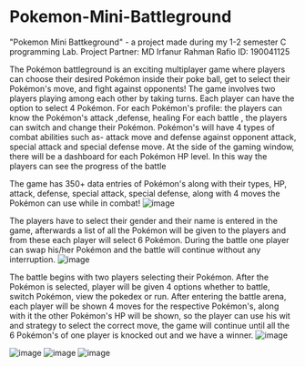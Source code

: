 # Pokemon-Mini-Battleground
"Pokemon Mini Battkeground" - a project made during my 1-2 semester C programming Lab.
Project Partner:
MD Irfanur Rahman Rafio
ID: 190041125

The Pokémon battleground is an exciting multiplayer game where players can choose their desired Pokémon inside their poke ball, get to select their Pokémon's move, and fight against opponents! The game involves two players playing among each other by taking turns. Each player can have the option to select 4 Pokémon. For each Pokémon's profile: the players can know the Pokémon's attack ,defense, healing  For each battle , the players can switch and change their Pokémon. Pokémon's will have 4 types of combat abilities such as- attack move and defense against opponent attack, special attack and special defense move. At the side of the gaming window, there will be a dashboard for each Pokémon HP level. In this way the players can see the progress of the battle


The game has 350+ data entries of Pokémon's along with their types, HP, attack, defense, special attack, special defense, along with 4 moves the Pokémon can use while in combat!
![image](https://user-images.githubusercontent.com/76552780/124114127-0213df00-da8e-11eb-9b01-0a4115948f0c.png)

The players have to select their gender and their name is entered in the game, afterwards a list of all the Pokémon will be given to the players and from these each player will select 6 Pokémon. During the battle one player can swap his/her Pokémon and the battle will continue without any interruption.
![image](https://user-images.githubusercontent.com/76552780/124114201-1eb01700-da8e-11eb-8ad3-79ec50fbb3e3.png)

The battle begins with two players selecting their Pokémon. After the Pokémon is selected, player will be given 4 options whether to battle, switch Pokémon, view the pokedex or run. After entering the battle arena, each player will be shown 4 moves for the respective Pokémon's, along with it the other Pokémon's HP will be shown, so the player can use his wit and strategy to select the correct move, the game will continue until all the 6 Pokémon's of one player is knocked out and we have a winner. 
![image](https://user-images.githubusercontent.com/76552780/124114265-2ec7f680-da8e-11eb-8ceb-f51941c6af48.png)

![image](https://user-images.githubusercontent.com/76552780/124114878-ed841680-da8e-11eb-8ca5-3b477674518c.png)
![image](https://user-images.githubusercontent.com/76552780/124114905-f83eab80-da8e-11eb-9a96-4ef5b99fc20d.png)
![image](https://user-images.githubusercontent.com/76552780/124114921-fecd2300-da8e-11eb-82fa-fa596797c265.png)

